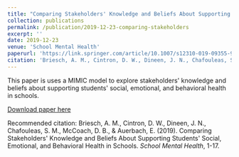 ```yaml
---
title: "Comparing Stakeholders' Knowledge and Beliefs About Supporting Students' Social, Emotional, and Behavioral Health in Schools"
collection: publications
permalink: /publication/2019-12-23-comparing-stakeholders
excerpt: ''
date: 2019-12-23
venue: 'School Mental Health'
paperurl: 'https://link.springer.com/article/10.1007/s12310-019-09355-9'
citation: 'Briesch, A. M., Cintron, D. W., Dineen, J. N., Chafouleas, S. M., McCoach, D. B., & Auerbach, E. (2019). Comparing Stakeholders Knowledge. <i>School Mental Health</i>, 1-17.'
---
```

This paper is uses a MIMIC model to explore stakeholders' knowledge and beliefs about supporting students' social, emotional, and behavioral health in schools.

[Download paper here](https://link.springer.com/article/10.1007/s12310-019-09355-9)

Recommended citation: Briesch, A. M., Cintron, D. W., Dineen, J. N., Chafouleas, S. M., McCoach, D. B., & Auerbach, E. (2019). Comparing Stakeholders' Knowledge and Beliefs About Supporting Students' Social, Emotional, and Behavioral Health in Schools. <i>School Mental Health</i>, 1-17.
